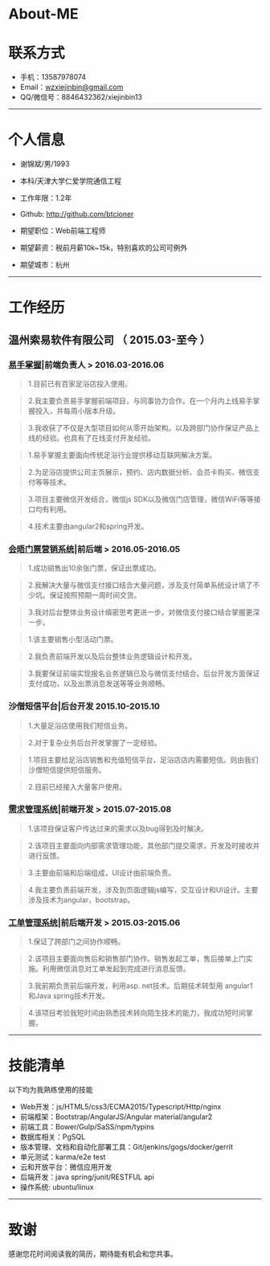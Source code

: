 # About-ME


# 联系方式

- 手机：13587978074
- Email：wzxiejinbin@gmail.com
- QQ/微信号：8846432362/xiejinbin13

---

# 个人信息

 - 谢锦斌/男/1993
 - 本科/天津大学仁爱学院通信工程
 - 工作年限：1.2年
 - Github: http://github.com/btcioner 

 - 期望职位：Web前端工程师
 - 期望薪资：税前月薪10k~15k，特别喜欢的公司可例外
 - 期望城市：杭州

---

# 工作经历


## 温州索易软件有限公司 （  2015.03-至今 ）

### [易手掌握](http://www.91yszw.com/)|前端负责人 > 2016.03-2016.06
>1.目前已有百家足浴店投入使用。

>2.我主要负责易手掌握前端项目，与同事协力合作。在一个月内上线易手掌握投入，并每周小版本升级。

>3.我收获了不仅是大型项目如何从零开始架构。以及跨部门协作保证产品上线的经验。也具有了在线支付开发经验。


>1.易手掌握主要面向传统足浴行业提供移动互联网解决方案。

>2.为足浴店提供公司主页展示，预约、店内数据分析、会员卡购买、微信支付等等技术。

>3.项目主要微信开发结合，微信js SDK以及微信门店管理，微信WiFi等等接口均有利用。

>4.技术主要由angular2和spring开发。


### [会晤门票营销系统](https://open.weixin.qq.com/connect/oauth2/authorize?appid=wx321e80cdefb8459e&redirect_uri=http://www.91yszw.com/meeting/applie/getcode&response_type=code&scope=snsapi_base&state=1#wechat_redirect)|前后端 > 2016.05-2016.05
>1.成功销售出10余张门票，保证出票成功。

>2.我解决大量与微信支付接口结合大量问题，涉及支付简单系统设计填了不少坑。保证按照预期一周时间交货。

>3.我对后台整体业务设计缜密思考更进一步。对微信支付接口结合掌握更深一步。



>1.该主要销售小型活动门票。

>2.我负责前端开发以及后台整体业务逻辑设计和开发。

>3.我要保证前端实现报名业务逻辑已及与微信支付结合。后台开发方面保证支付成功，以及出票消息发送等等业务顺畅。


### 沙僧短信平台|后台开发 2015.10-2015.10
>1.大量足浴店使用我们短信业务。

>2.对于复杂业务后台开发掌握了一定经验。


>1.项目主要给足浴店销售和充值短信平台，足浴店店内需要短信。则由我们沙僧短信提供短信服务。

>2.目前已经接入大量客户使用。

 
### [需求管理系统](http://www.soesoft.com.cn/xq/#/login)|前端开发 > 2015.07-2015.08
>1.该项目保证客户传达过来的需求以及bug得到及时解决。

>2.该项目主要面向内部需求管理功能，其他部门提交需求，开发及时接收并进行反馈。


>3.主要由前端和后端组成，UI设计由前端负责。

>4.我主要负责前端开发，涉及到页面逻辑js编写，交互设计和UI设计。主要涉及技术为angular，bootstrap。


### [工单管理系统](http://www.soesoft.com.cn/gd/#/)|前后端开发 > 2015.03-2015.06
>1.保证了跨部门之间协作顺畅。

>2.该项目主要面向售后和销售部门协作。销售发起工单，售后接单上门实施。利用微信消息对工单发起到完成进行消息反馈。


>3.我前期负责前后端开发，利用asp. net技术。后期技术转型用 angular1 和Java spring技术开发。

>4.该项目考验我短时间由熟悉技术转向陌生技术的能力，我成功短时间掌握。


---

# 技能清单


以下均为我熟练使用的技能

- Web开发：js/HTML5/css3/ECMA2015/Typescript/Http/nginx
- 前端框架：Bootstrap/AngularJS/Angular material/angular2
- 前端工具：Bower/Gulp/SaSS/npm/typins
- 数据库相关：PgSQL
- 版本管理、文档和自动化部署工具：Git/jenkins/gogs/docker/gerrit
- 单元测试：karma/e2e test
- 云和开放平台：微信应用开发
- 后端开发：java spring/junit/RESTFUL api
- 操作系统: ubuntu/linux


---

# 致谢
感谢您花时间阅读我的简历，期待能有机会和您共事。

